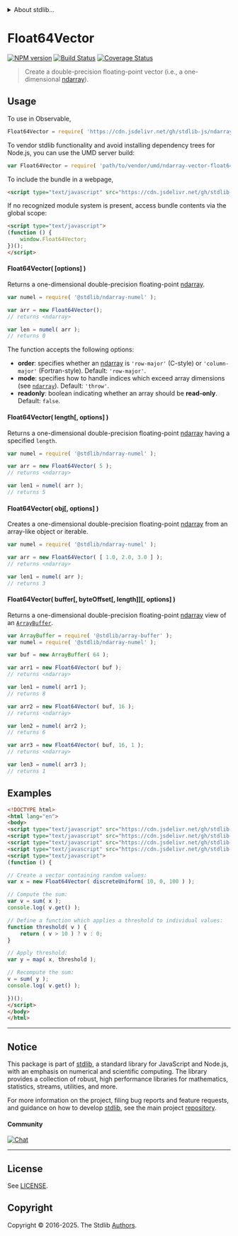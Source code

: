<!--

@license Apache-2.0

Copyright (c) 2025 The Stdlib Authors.

Licensed under the Apache License, Version 2.0 (the "License");
you may not use this file except in compliance with the License.
You may obtain a copy of the License at

   http://www.apache.org/licenses/LICENSE-2.0

Unless required by applicable law or agreed to in writing, software
distributed under the License is distributed on an "AS IS" BASIS,
WITHOUT WARRANTIES OR CONDITIONS OF ANY KIND, either express or implied.
See the License for the specific language governing permissions and
limitations under the License.

-->


<details>
  <summary>
    About stdlib...
  </summary>
  <p>We believe in a future in which the web is a preferred environment for numerical computation. To help realize this future, we've built stdlib. stdlib is a standard library, with an emphasis on numerical and scientific computation, written in JavaScript (and C) for execution in browsers and in Node.js.</p>
  <p>The library is fully decomposable, being architected in such a way that you can swap out and mix and match APIs and functionality to cater to your exact preferences and use cases.</p>
  <p>When you use stdlib, you can be absolutely certain that you are using the most thorough, rigorous, well-written, studied, documented, tested, measured, and high-quality code out there.</p>
  <p>To join us in bringing numerical computing to the web, get started by checking us out on <a href="https://github.com/stdlib-js/stdlib">GitHub</a>, and please consider <a href="https://opencollective.com/stdlib">financially supporting stdlib</a>. We greatly appreciate your continued support!</p>
</details>

# Float64Vector

[![NPM version][npm-image]][npm-url] [![Build Status][test-image]][test-url] [![Coverage Status][coverage-image]][coverage-url] <!-- [![dependencies][dependencies-image]][dependencies-url] -->

> Create a double-precision floating-point vector (i.e., a one-dimensional [ndarray][@stdlib/ndarray/ctor]).

<!-- Section to include introductory text. Make sure to keep an empty line after the intro `section` element and another before the `/section` close. -->

<section class="intro">

</section>

<!-- /.intro -->

<!-- Package usage documentation. -->



<section class="usage">

## Usage

To use in Observable,

```javascript
Float64Vector = require( 'https://cdn.jsdelivr.net/gh/stdlib-js/ndarray-vector-float64@umd/browser.js' )
```

To vendor stdlib functionality and avoid installing dependency trees for Node.js, you can use the UMD server build:

```javascript
var Float64Vector = require( 'path/to/vendor/umd/ndarray-vector-float64/index.js' )
```

To include the bundle in a webpage,

```html
<script type="text/javascript" src="https://cdn.jsdelivr.net/gh/stdlib-js/ndarray-vector-float64@umd/browser.js"></script>
```

If no recognized module system is present, access bundle contents via the global scope:

```html
<script type="text/javascript">
(function () {
    window.Float64Vector;
})();
</script>
```

#### Float64Vector( \[options] )

Returns a one-dimensional double-precision floating-point [ndarray][@stdlib/ndarray/ctor].

```javascript
var numel = require( '@stdlib/ndarray-numel' );

var arr = new Float64Vector();
// returns <ndarray>

var len = numel( arr );
// returns 0
```

The function accepts the following options:

-   **order**: specifies whether an [ndarray][@stdlib/ndarray/ctor] is `'row-major'` (C-style) or `'column-major'` (Fortran-style). Default: `'row-major'`.
-   **mode**: specifies how to handle indices which exceed array dimensions (see [`ndarray`][@stdlib/ndarray/ctor]). Default: `'throw'`.
-   **readonly**: boolean indicating whether an array should be **read-only**. Default: `false`.

#### Float64Vector( length\[, options] )

Returns a one-dimensional double-precision floating-point [ndarray][@stdlib/ndarray/ctor] having a specified `length`.

```javascript
var numel = require( '@stdlib/ndarray-numel' );

var arr = new Float64Vector( 5 );
// returns <ndarray>

var len1 = numel( arr );
// returns 5
```

#### Float64Vector( obj\[, options] )

Creates a one-dimensional double-precision floating-point [ndarray][@stdlib/ndarray/ctor] from an array-like object or iterable.

```javascript
var numel = require( '@stdlib/ndarray-numel' );

var arr = new Float64Vector( [ 1.0, 2.0, 3.0 ] );
// returns <ndarray>

var len1 = numel( arr );
// returns 3
```

#### Float64Vector( buffer\[, byteOffset\[, length]]\[, options] )

Returns a one-dimensional double-precision floating-point [ndarray][@stdlib/ndarray/ctor] view of an [`ArrayBuffer`][@stdlib/array/buffer].

```javascript
var ArrayBuffer = require( '@stdlib/array-buffer' );
var numel = require( '@stdlib/ndarray-numel' );

var buf = new ArrayBuffer( 64 );

var arr1 = new Float64Vector( buf );
// returns <ndarray>

var len1 = numel( arr1 );
// returns 8

var arr2 = new Float64Vector( buf, 16 );
// returns <ndarray>

var len2 = numel( arr2 );
// returns 6

var arr3 = new Float64Vector( buf, 16, 1 );
// returns <ndarray>

var len3 = numel( arr3 );
// returns 1
```

</section>

<!-- /.usage -->

<!-- Package usage notes. Make sure to keep an empty line after the `section` element and another before the `/section` close. -->

<section class="notes">

</section>

<!-- /.notes -->

<!-- Package usage examples. -->

<section class="examples">

## Examples

<!-- eslint no-undef: "error" -->

```html
<!DOCTYPE html>
<html lang="en">
<body>
<script type="text/javascript" src="https://cdn.jsdelivr.net/gh/stdlib-js/random-array-discrete-uniform@umd/browser.js"></script>
<script type="text/javascript" src="https://cdn.jsdelivr.net/gh/stdlib-js/blas-ext-sum@umd/browser.js"></script>
<script type="text/javascript" src="https://cdn.jsdelivr.net/gh/stdlib-js/ndarray-map@umd/browser.js"></script>
<script type="text/javascript" src="https://cdn.jsdelivr.net/gh/stdlib-js/ndarray-vector-float64@umd/browser.js"></script>
<script type="text/javascript">
(function () {

// Create a vector containing random values:
var x = new Float64Vector( discreteUniform( 10, 0, 100 ) );

// Compute the sum:
var v = sum( x );
console.log( v.get() );

// Define a function which applies a threshold to individual values:
function threshold( v ) {
    return ( v > 10 ) ? v : 0;
}

// Apply threshold:
var y = map( x, threshold );

// Recompute the sum:
v = sum( y );
console.log( v.get() );

})();
</script>
</body>
</html>
```

</section>

<!-- /.examples -->

<!-- Section to include cited references. If references are included, add a horizontal rule *before* the section. Make sure to keep an empty line after the `section` element and another before the `/section` close. -->

<section class="references">

</section>

<!-- /.references -->

<!-- Section for related `stdlib` packages. Do not manually edit this section, as it is automatically populated. -->

<section class="related">

</section>

<!-- /.related -->

<!-- Section for all links. Make sure to keep an empty line after the `section` element and another before the `/section` close. -->


<section class="main-repo" >

* * *

## Notice

This package is part of [stdlib][stdlib], a standard library for JavaScript and Node.js, with an emphasis on numerical and scientific computing. The library provides a collection of robust, high performance libraries for mathematics, statistics, streams, utilities, and more.

For more information on the project, filing bug reports and feature requests, and guidance on how to develop [stdlib][stdlib], see the main project [repository][stdlib].

#### Community

[![Chat][chat-image]][chat-url]

---

## License

See [LICENSE][stdlib-license].


## Copyright

Copyright &copy; 2016-2025. The Stdlib [Authors][stdlib-authors].

</section>

<!-- /.stdlib -->

<!-- Section for all links. Make sure to keep an empty line after the `section` element and another before the `/section` close. -->

<section class="links">

[npm-image]: http://img.shields.io/npm/v/@stdlib/ndarray-vector-float64.svg
[npm-url]: https://npmjs.org/package/@stdlib/ndarray-vector-float64

[test-image]: https://github.com/stdlib-js/ndarray-vector-float64/actions/workflows/test.yml/badge.svg?branch=main
[test-url]: https://github.com/stdlib-js/ndarray-vector-float64/actions/workflows/test.yml?query=branch:main

[coverage-image]: https://img.shields.io/codecov/c/github/stdlib-js/ndarray-vector-float64/main.svg
[coverage-url]: https://codecov.io/github/stdlib-js/ndarray-vector-float64?branch=main

<!--

[dependencies-image]: https://img.shields.io/david/stdlib-js/ndarray-vector-float64.svg
[dependencies-url]: https://david-dm.org/stdlib-js/ndarray-vector-float64/main

-->

[chat-image]: https://img.shields.io/gitter/room/stdlib-js/stdlib.svg
[chat-url]: https://app.gitter.im/#/room/#stdlib-js_stdlib:gitter.im

[stdlib]: https://github.com/stdlib-js/stdlib

[stdlib-authors]: https://github.com/stdlib-js/stdlib/graphs/contributors

[umd]: https://github.com/umdjs/umd
[es-module]: https://developer.mozilla.org/en-US/docs/Web/JavaScript/Guide/Modules

[deno-url]: https://github.com/stdlib-js/ndarray-vector-float64/tree/deno
[deno-readme]: https://github.com/stdlib-js/ndarray-vector-float64/blob/deno/README.md
[umd-url]: https://github.com/stdlib-js/ndarray-vector-float64/tree/umd
[umd-readme]: https://github.com/stdlib-js/ndarray-vector-float64/blob/umd/README.md
[esm-url]: https://github.com/stdlib-js/ndarray-vector-float64/tree/esm
[esm-readme]: https://github.com/stdlib-js/ndarray-vector-float64/blob/esm/README.md
[branches-url]: https://github.com/stdlib-js/ndarray-vector-float64/blob/main/branches.md

[stdlib-license]: https://raw.githubusercontent.com/stdlib-js/ndarray-vector-float64/main/LICENSE

[@stdlib/array/buffer]: https://github.com/stdlib-js/array-buffer/tree/umd

[@stdlib/ndarray/ctor]: https://github.com/stdlib-js/ndarray-ctor/tree/umd

</section>

<!-- /.links -->
